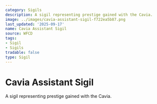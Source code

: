 ```yaml
---
category: Sigils
description: A sigil representing prestige gained with the Cavia.
image: ../images/cavia-assistant-sigil-f722ea5b87.png
last_updated: '2025-09-17'
name: Cavia Assistant Sigil
source: WFCD
tags:
- Sigil
- Sigils
tradable: false
type: Sigil
---
```


# Cavia Assistant Sigil

A sigil representing prestige gained with the Cavia.

